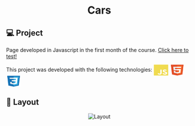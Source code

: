 <h1 align="center">Cars</h1>

## 💻 Project

Page developed in Javascript in the first month of the course. [Click here to test!](http://ubuntu.alphaedtech.org.br/aspirante/reinansantos/cars/)
                                                          
<p>This project was developed with the following technologies: 
  <img align="center" title="Javascript" alt="Javascript" height="30" width="40" src="https://raw.githubusercontent.com/devicons/devicon/master/icons/javascript/javascript-plain.svg">
  <img align="center" title="HTML5" alt="HTML5" height="30" width="40" src="https://raw.githubusercontent.com/devicons/devicon/master/icons/html5/html5-original.svg">
  <img align="center" title="CSS3" alt="CSS3" height="30" width="40" src="https://raw.githubusercontent.com/devicons/devicon/master/icons/css3/css3-original.svg">
</p>
                                                          


## 📐 Layout

<p align="center">
  <img alt="Layout" src="https://user-images.githubusercontent.com/78664426/123468763-9da5db00-d5c8-11eb-94ec-de295ea25e91.png" />
</p>


